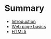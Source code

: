 # Summary

* [Introduction](README.md)
* [Web page basics](web-page-basics.md)
* [HTML5](html5.md)

